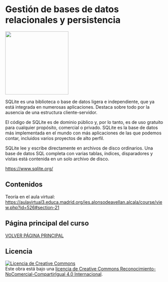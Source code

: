 # Gestión de bases de datos relacionales y persistencia

<img src="https://github.com/profeMelola/-Programacion-08-2023-24-/assets/91023374/2dbc38b5-318e-4d50-b407-1b58e4195367" height="200"/>

SQLite es una biblioteca o base de datos ligera e independiente, que ya está integrada en numerosas aplicaciones. Destaca sobre todo por la ausencia de una estructura cliente-servidor.

El código de SQLite es de dominio público y, por lo tanto, es de uso gratuito para cualquier propósito, comercial o privado. SQLite es la base de datos más implementada en el mundo con más aplicaciones de las que podemos contar, incluidos varios proyectos de alto perfil.

SQLite lee y escribe directamente en archivos de disco ordinarios. Una base de datos SQL completa con varias tablas, índices, disparadores y vistas está contenida en un solo archivo de disco. 

https://www.sqlite.org/

## Contenidos

Teoría en el aula virtual: https://aulavirtual3.educa.madrid.org/ies.alonsodeavellan.alcala/course/view.php?id=526#section-21

## Página principal del curso

[VOLVER PÁGINA PRINCIPAL](https://github.com/profeMelola/Programacion-00-2023-24)

## Licencia

<a rel="license" href="http://creativecommons.org/licenses/by-nc-sa/4.0/"><img alt="Licencia de Creative Commons" style="border-width:0" src="https://i.creativecommons.org/l/by-nc-sa/4.0/88x31.png" /></a><br />Este obra está bajo una <a rel="license" href="http://creativecommons.org/licenses/by-nc-sa/4.0/">licencia de Creative Commons Reconocimiento-NoComercial-CompartirIgual 4.0 Internacional</a>.

